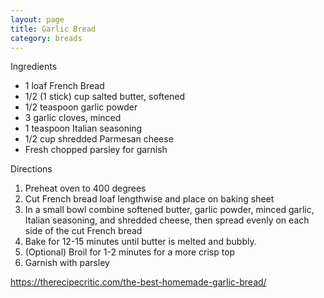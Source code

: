 ```yaml
---
layout: page
title: Garlic Bread
category: breads
---
```


Ingredients
  * 1 loaf French Bread
  * 1/2 (1 stick) cup salted butter, softened
  * 1/2 teaspoon garlic powder
  * 3 garlic cloves, minced
  * 1 teaspoon Italian seasoning
  * 1/2 cup shredded Parmesan cheese
  * Fresh chopped parsley for garnish

Directions
  1. Preheat oven to 400 degrees
  2. Cut French bread loaf lengthwise and place on baking sheet
  3. In a small bowl combine softened butter, garlic powder, minced garlic, Italian seasoning, and shredded cheese, then spread evenly on each side of the cut French bread
  4. Bake for 12-15 minutes until butter is melted and bubbly.
  5. (Optional) Broil for 1-2 minutes for a more crisp top
  6. Garnish with parsley

<https://therecipecritic.com/the-best-homemade-garlic-bread/>